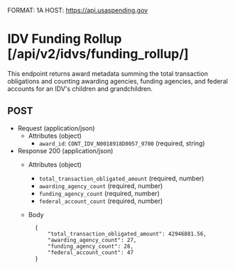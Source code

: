 FORMAT: 1A
HOST: https://api.usaspending.gov

# IDV Funding Rollup [/api/v2/idvs/funding_rollup/]

This endpoint returns award metadata summing the total transaction obligations and counting awarding agencies, funding agencies, and federal accounts for an IDV's children and grandchildren.

## POST

+ Request (application/json)
    + Attributes (object)
        + `award_id`: `CONT_IDV_N0018918D0057_9700` (required, string)
+ Response 200 (application/json)
    + Attributes (object)
        + `total_transaction_obligated_amount` (required, number)
        + `awarding_agency_count` (required, number)
        + `funding_agency_count` (required, number)
        + `federal_account_count` (required, number)
    + Body

            {
                "total_transaction_obligated_amount": 42946881.56,
                "awarding_agency_count": 27,
                "funding_agency_count": 28,
                "federal_account_count": 47
            }